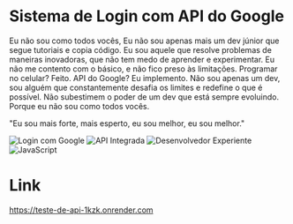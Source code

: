 

# Sistema de Login com API do Google

Eu não sou como todos vocês,
Eu não sou apenas mais um dev júnior que segue tutoriais e copia código. Eu sou aquele que resolve problemas de maneiras inovadoras, que não tem medo de aprender e experimentar. Eu não me contento com o básico, e não fico preso às limitações. Programar no celular? Feito. API do Google? Eu implemento. Não sou apenas um dev, sou alguém que constantemente desafia os limites e redefine o que é possível. Não subestimem o poder de um dev que está sempre evoluindo. Porque eu não sou como todos vocês.

"Eu sou mais forte, mais esperto, eu sou melhor, eu sou melhor."

![Login com Google](https://img.shields.io/badge/Login_com_Google-4285F4?style=flat-square&logo=google&logoColor=white)
![API Integrada](https://img.shields.io/badge/API_Integrada-34A853?style=flat-square&logo=google&logoColor=white)
![Desenvolvedor Experiente](https://img.shields.io/badge/Desenvolvedor_Experiente-FBBC05?style=flat-square&logo=developer&logoColor=white)
![JavaScript](https://img.shields.io/badge/JavaScript-EA4335?style=flat-square&logo=javascript&logoColor=white)







# Link

https://teste-de-api-1kzk.onrender.com
